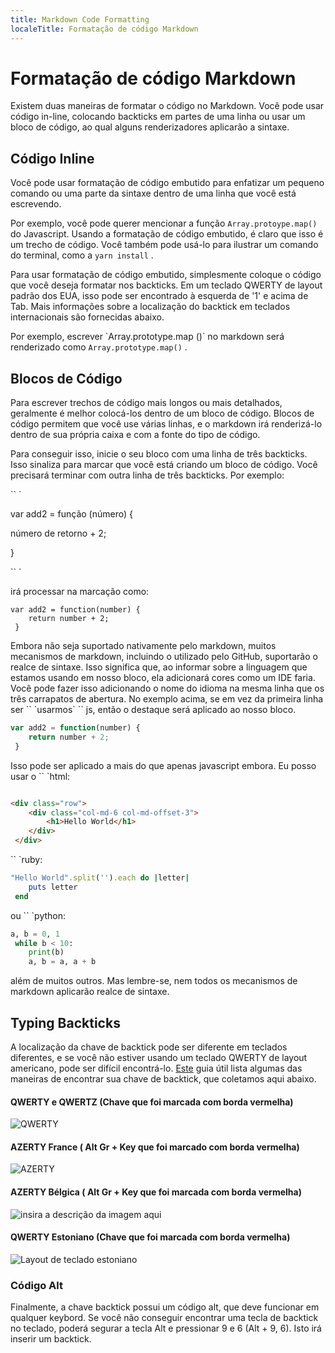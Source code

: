 ```yaml
---
title: Markdown Code Formatting
localeTitle: Formatação de código Markdown
---
```

# Formatação de código Markdown

Existem duas maneiras de formatar o código no Markdown. Você pode usar código in-line, colocando backticks em partes de uma linha ou usar um bloco de código, ao qual alguns renderizadores aplicarão a sintaxe.

## Código Inline

Você pode usar formatação de código embutido para enfatizar um pequeno comando ou uma parte da sintaxe dentro de uma linha que você está escrevendo.

Por exemplo, você pode querer mencionar a função `Array.protoype.map()` do Javascript. Usando a formatação de código embutido, é claro que isso é um trecho de código. Você também pode usá-lo para ilustrar um comando do terminal, como a `yarn install` .

Para usar formatação de código embutido, simplesmente coloque o código que você deseja formatar nos backticks. Em um teclado QWERTY de layout padrão dos EUA, isso pode ser encontrado à esquerda de '1' e acima de Tab. Mais informações sobre a localização do backtick em teclados internacionais são fornecidas abaixo.

Por exemplo, escrever \`Array.prototype.map ()\` no markdown será renderizado como `Array.prototype.map()` .

## Blocos de Código

Para escrever trechos de código mais longos ou mais detalhados, geralmente é melhor colocá-los dentro de um bloco de código. Blocos de código permitem que você use várias linhas, e o markdown irá renderizá-lo dentro de sua própria caixa e com a fonte do tipo de código.

Para conseguir isso, inicie o seu bloco com uma linha de três backticks. Isso sinaliza para marcar que você está criando um bloco de código. Você precisará terminar com outra linha de três backticks. Por exemplo:

\`\` \`

var add2 = função (número) {

número de retorno + 2;

}

\`\` \`

irá processar na marcação como:
```
var add2 = function(number) { 
    return number + 2; 
 } 
```

Embora não seja suportado nativamente pelo markdown, muitos mecanismos de markdown, incluindo o utilizado pelo GitHub, suportarão o realce de sintaxe. Isso significa que, ao informar sobre a linguagem que estamos usando em nosso bloco, ela adicionará cores como um IDE faria. Você pode fazer isso adicionando o nome do idioma na mesma linha que os três carrapatos de abertura. No exemplo acima, se em vez da primeira linha ser \`\` \`usarmos\` \`\` js, então o destaque será aplicado ao nosso bloco.

```js
var add2 = function(number) { 
    return number + 2; 
 } 
```

Isso pode ser aplicado a mais do que apenas javascript embora. Eu posso usar o \`\` \`html:

```html

<div class="row"> 
    <div class="col-md-6 col-md-offset-3"> 
        <h1>Hello World</h1> 
    </div> 
 </div> 
```

\`\` \`ruby:

```ruby
"Hello World".split('').each do |letter| 
    puts letter 
 end 
```

ou \`\` \`python:

```python
a, b = 0, 1 
 while b < 10: 
    print(b) 
    a, b = a, a + b 
```

além de muitos outros. Mas lembre-se, nem todos os mecanismos de markdown aplicarão realce de sintaxe.

## Typing Backticks

A localização da chave de backtick pode ser diferente em teclados diferentes, e se você não estiver usando um teclado QWERTY de layout americano, pode ser difícil encontrá-lo. [Este](http://superuser.com/a/254077/122424) guia útil lista algumas das maneiras de encontrar sua chave de backtick, que coletamos aqui abaixo.

#### QWERTY e QWERTZ (Chave que foi marcada com borda vermelha)

![QWERTY](//discourse-user-assets.s3.amazonaws.com/optimized/2X/a/a7daf1d707e12e207d47f0eb70ba01d97ffd1924_1_690x327.png)

#### AZERTY France ( Alt Gr + Key que foi marcado com borda vermelha)

![AZERTY](//discourse-user-assets.s3.amazonaws.com/original/2X/8/8f65c339ce4eefd9d79841f3dc54f4c37cab2e77.png)

#### AZERTY Bélgica ( Alt Gr + Key que foi marcada com borda vermelha)

![insira a descrição da imagem aqui](//discourse-user-assets.s3.amazonaws.com/original/2X/d/de291f0895b0fed992726a62d654f4e1f0e421f3.png)

#### QWERTY Estoniano (Chave que foi marcada com borda vermelha)

![Layout de teclado estoniano](//discourse-user-assets.s3.amazonaws.com/optimized/2X/0/089b26510b1dcc7553625ba162582cf55837b6cd_1_690x230.png)

### Código Alt

Finalmente, a chave backtick possui um código alt, que deve funcionar em qualquer keybord. Se você não conseguir encontrar uma tecla de backtick no teclado, poderá segurar a tecla Alt e pressionar 9 e 6 (Alt + 9, 6). Isto irá inserir um backtick.